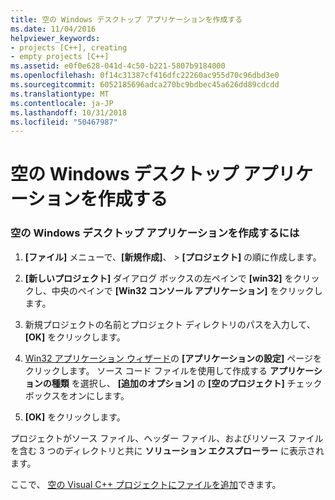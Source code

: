 ```yaml
---
title: 空の Windows デスクトップ アプリケーションを作成する
ms.date: 11/04/2016
helpviewer_keywords:
- projects [C++], creating
- empty projects [C++]
ms.assetid: e0f0e628-041d-4c50-b221-5807b9184000
ms.openlocfilehash: 0f14c31387cf416dfc22260ac955d70c96dbd3e0
ms.sourcegitcommit: 6052185696adca270bc9bdbec45a626dd89cdcdd
ms.translationtype: MT
ms.contentlocale: ja-JP
ms.lasthandoff: 10/31/2018
ms.locfileid: "50467987"
---
```

# <a name="creating-an-empty-windows-desktop-application"></a>空の Windows デスクトップ アプリケーションを作成する

### <a name="to-create-an-empty-windows-desktop-application"></a>空の Windows デスクトップ アプリケーションを作成するには

1. **[ファイル]** メニューで、**[新規作成]**、 > **[プロジェクト]** の順に作成します。

2. **[新しいプロジェクト]** ダイアログ ボックスの左ペインで **[win32]** をクリックし、中央のペインで **[Win32 コンソール アプリケーション]** をクリックします。

3. 新規プロジェクトの名前とプロジェクト ディレクトリのパスを入力して、 **[OK]** をクリックします。

4. [Win32 アプリケーション ウィザード](../windows/win32-application-wizard.md)の **[アプリケーションの設定]** ページをクリックします。 ソース コード ファイルを使用して作成する **アプリケーションの種類** を選択し、 **[追加のオプション]** の **[空のプロジェクト]** チェック ボックスをオンにします。

5. **[OK]** をクリックします。

プロジェクトがソース ファイル、ヘッダー ファイル、およびリソース ファイルを含む 3 つのディレクトリと共に **ソリューション エクスプローラー** に表示されます。

ここで、 [空の Visual C++ プロジェクトにファイルを追加](../windows/adding-files-to-an-empty-win32-applications.md)できます。
